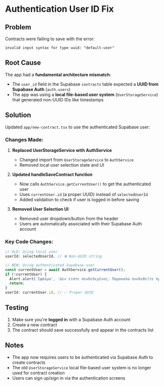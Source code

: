 # Authentication User ID Fix

## Problem
Contracts were failing to save with the error:
```
invalid input syntax for type uuid: "default-user"
```

## Root Cause
The app had a **fundamental architecture mismatch**:
- The `user_id` field in the Supabase `contracts` table expected a **UUID from Supabase Auth** (`auth.users`)
- The app was using a **local file-based user system** (`UserStorageService`) that generated non-UUID IDs like timestamps

## Solution
Updated `app/new-contract.tsx` to use the authenticated Supabase user:

### Changes Made:
1. **Replaced UserStorageService with AuthService**
   - Changed import from `UserStorageService` to `AuthService`
   - Removed local user selection state and UI

2. **Updated handleSaveContract function**
   - Now calls `AuthService.getCurrentUser()` to get the authenticated user
   - Uses `currentUser.id` (a proper UUID) instead of `selectedUserId`
   - Added validation to check if user is logged in before saving

3. **Removed User Selection UI**
   - Removed user dropdown/button from the header
   - Users are automatically associated with their Supabase Auth account

### Key Code Changes:
```typescript
// OLD: Using local user
userId: selectedUserId, // ❌ Non-UUID string

// NEW: Using authenticated Supabase user
const currentUser = await AuthService.getCurrentUser();
if (!currentUser) {
  Alert.alert('Σφάλμα', 'Δεν είστε συνδεδεμένος. Παρακαλώ συνδεθείτε πρώτα.');
  return;
}
userId: currentUser.id, // ✅ Proper UUID
```

## Testing
1. Make sure you're **logged in** with a Supabase Auth account
2. Create a new contract
3. The contract should save successfully and appear in the contracts list

## Notes
- The app now requires users to be authenticated via Supabase Auth to create contracts
- The old `UserStorageService` local file-based user system is no longer used for contract creation
- Users can sign up/sign in via the authentication screens

